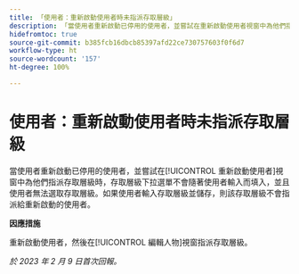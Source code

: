 ```yaml
---
title: 「使用者：重新啟動使用者時未指派存取層級」
description: 「當使用者重新啟動已停用的使用者，並嘗試在重新啟動使用者視窗中為他們指派存取層級時，存取層級下拉選單不會隨著使用者輸入而填入，並且使用者無法選取存取層級。如果使用者輸入存取層級並儲存，則該存取層級不會指派給重新啟動的使用者。」
hidefromtoc: true
source-git-commit: b385fcb16dbcb85397afd22ce730757603f0f6d7
workflow-type: ht
source-wordcount: '157'
ht-degree: 100%

---
```



# 使用者：重新啟動使用者時未指派存取層級

當使用者重新啟動已停用的使用者，並嘗試在[!UICONTROL 重新啟動使用者]視窗中為他們指派存取層級時，存取層級下拉選單不會隨著使用者輸入而填入，並且使用者無法選取存取層級。如果使用者輸入存取層級並儲存，則該存取層級不會指派給重新啟動的使用者。

**因應措施**

重新啟動使用者，然後在[!UICONTROL 編輯人物]視窗指派存取層級。

_於 2023 年 2 月 9 日首次回報。_

